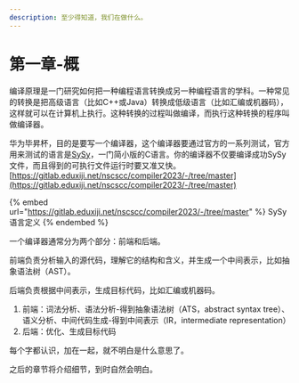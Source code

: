 ```yaml
---
description: 至少得知道，我们在做什么。
---
```


# 第一章-概

编译原理是一门研究如何把一种编程语言转换成另一种编程语言的学科。一种常见的转换是把高级语言（比如C++或Java）转换成低级语言（比如汇编或机器码），这样就可以在计算机上执行。这种转换的过程叫做编译，而执行这种转换的程序叫做编译器。

华为毕昇杯，目的是要写一个编译器，这个编译器要通过官方的一系列测试，官方用来测试的语言是[SySy](https://gitlab.eduxiji.net/nscscc/compiler2022/-/blob/master/SysY2022%E8%AF%AD%E8%A8%80%E5%AE%9A%E4%B9%89-V1.pdf)，一门简小版的C语言。你的编译器不仅要编译成功SySy文件，而且得到的可执行文件运行时要又准又快。[https://gitlab.eduxiji.net/nscscc/compiler2023/-/tree/master](https://gitlab.eduxiji.net/nscscc/compiler2023/-/tree/master)

{% embed url="https://gitlab.eduxiji.net/nscscc/compiler2023/-/tree/master" %}
SySy语言定义
{% endembed %}

一个编译器通常分为两个部分：前端和后端。

前端负责分析输入的源代码，理解它的结构和含义，并生成一个中间表示，比如抽象语法树（AST）。

后端负责根据中间表示，生成目标代码，比如汇编或机器码。

1. 前端：词法分析、语法分析-得到抽象语法树（ATS，abstract syntax tree）、语义分析、中间代码生成-得到中间表示（IR，intermediate representation）
2. 后端：优化、生成目标代码

每个字都认识，加在一起，就不明白是什么意思了。

之后的章节将介绍细节，到时自然会明白。
